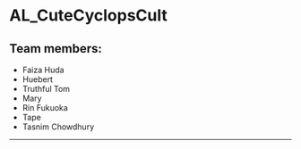 # AL_CuteCyclopsCult

## Team members:
- Faiza Huda
- Huebert
- Truthful Tom
- Mary
- Rin Fukuoka
- Tape
- Tasnim Chowdhury
__________________________
